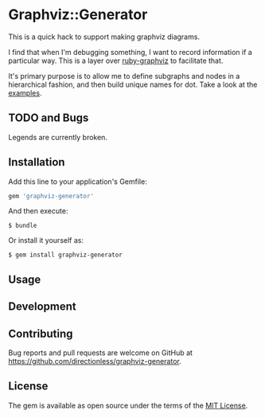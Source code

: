 # Graphviz::Generator

This is a quick hack to support making graphviz diagrams.

I find that when I'm debugging something, I want to record information
if a particular way. This is a layer over
[ruby-graphviz](https://github.com/glejeune/Ruby-Graphviz) to
facilitate that.

It's primary purpose is to allow me to define subgraphs and nodes in a
hierarchical fashion, and then build unique names for dot. Take a look
at the [examples](./examples/).

## TODO and Bugs

Legends are currently broken.

## Installation

Add this line to your application's Gemfile:

```ruby
gem 'graphviz-generator'
```

And then execute:

    $ bundle

Or install it yourself as:

    $ gem install graphviz-generator

## Usage

## Development

## Contributing

Bug reports and pull requests are welcome on GitHub at https://github.com/directionless/graphviz-generator.

## License

The gem is available as open source under the terms of the [MIT License](https://opensource.org/licenses/MIT).
